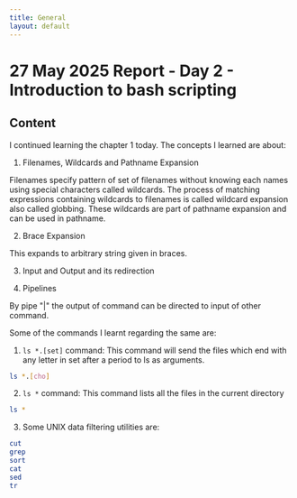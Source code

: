 ```yaml
---
title: General
layout: default
---
```


# 27 May 2025 Report - Day 2 - Introduction to bash scripting

## Content

I continued learning the chapter 1 today. The concepts I learned are about:

1. Filenames, Wildcards and Pathname Expansion

Filenames specify pattern of set of filenames without knowing each names using special characters called wildcards. The process of matching expressions containing wildcards to filenames is called wildcard expansion also called globbing. These wildcards are part of pathname expansion and can be used in pathname.

2. Brace Expansion

This expands to arbitrary string given in braces.

3. Input and Output and its redirection

4. Pipelines

By pipe "|" the output of command can be directed to input of other command.

Some of the commands I learnt regarding the same are:

1. `ls *.[set]` command: This command will send the files which end with any letter in set after a period to ls as arguments.

```bash
ls *.[cho]
```

2. `ls *` command: This command lists all the files in the current directory

```bash
ls *
```

3. Some UNIX data filtering utilities are:

```bash
cut
grep
sort
cat
sed
tr
```
